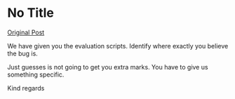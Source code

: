 # No Title

[Original Post](https://discourse.onlinedegree.iitm.ac.in/t/171141/49)

<p>We have given you the evaluation scripts. Identify where exactly you believe the bug is.</p>
<p>Just guesses is not going to get you extra marks. You have to give us something specific.</p>
<p>Kind regards</p>